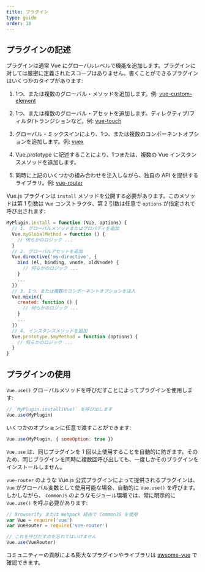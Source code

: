 ```yaml
---
title: プラグイン
type: guide
order: 18
---
```



## プラグインの記述

プラグインは通常 Vue にグローバルレベルで機能を追加します。プラグインに対しては厳密に定義されたスコープはありません。書くことができるプラグインはいくつかのタイプがあります:

1. 1つ、または複数のグローバル・メソッドを追加します。例: [vue-custom-element](https://github.com/karol-f/vue-custom-element)

2. 1つ、または複数のグローバル・アセットを追加します。ディレクティブ/フィルタ/トランジションなど。例: [vue-touch](https://github.com/vuejs/vue-touch)

3. グローバル・ミックスインにより、1つ、または複数のコンポーネントオプションを追加します。例: [vuex](https://github.com/vuejs/vuex)

4. Vue.prototype に記述することにより、1つまたは、複数の Vue インスタンスメソッドを追加します。

5. 同時に上記のいくつかの組み合わせを注入しながら、独自の API を提供するライブラリ。例: [vue-router](https://github.com/vuejs/vue-router)

Vue.js プラグインは `install` メソッドを公開する必要があります。このメソッドは第 1 引数は `Vue` コンストラクタ、第 2 引数は任意で `options` が指定されて呼び出されます:

``` js
MyPlugin.install = function (Vue, options) {
  // 1. グローバルメソッドまたはプロパティを追加
  Vue.myGlobalMethod = function () {
    // 何らかのロジック ...
  }
  // 2. グローバルアセットを追加
  Vue.directive('my-directive', {
    bind (el, binding, vnode, oldVnode) {
      // 何らかのロジック ...
    }
    ...
  })
  // 3. 1つ、または複数のコンポーネントオプションを注入
  Vue.mixin({
    created: function () {
      // 何らかのロジック ...
    }
    ...
  })
  // 4. インスタンスメソッドを追加
  Vue.prototype.$myMethod = function (options) {
    // 何らかのロジック ...
  }
}
```

## プラグインの使用

`Vue.use()` グローバルメソッドを呼びだすことによってプラグインを使用します:

``` js
// `MyPlugin.install(Vue)` を呼び出します
Vue.use(MyPlugin)
```

いくつかのオプションに任意で渡すことができます:

``` js
Vue.use(MyPlugin, { someOption: true })
```

`Vue.use` は、同じプラグインを 1 回以上使用することを自動的に防ぎます。そのため、同じプラグインを同時に複数回呼び出しても、一度しかそのプラグインをインストールしません。

`vue-router` のような Vue.js 公式プラグインによって提供されるプラグインは、`Vue` がグローバル変数として使用可能な場合、自動的に `Vue.use()` を呼びます。しかしながら、 `CommonJS` のようなモジュール環境では、常に明示的に `Vue.use()` を呼ぶ必要があります:

``` js
// Browserify または Webpack 経由で CommonJS を使用
var Vue = require('vue')
var VueRouter = require('vue-router')

// これを呼びだすのを忘れてはいけません
Vue.use(VueRouter)
```

コミュニティーの貢献による膨大なプラグインやライブラリは [awsome-vue](https://github.com/vuejs/awesome-vue#libraries--plugins) で確認できます。
